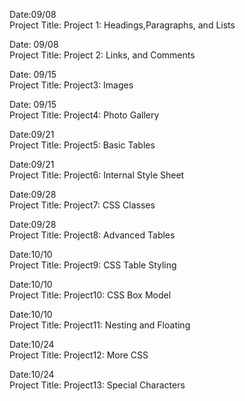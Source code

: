 Date:09/08</br>
Project Title: Project 1: Headings,Paragraphs, and Lists</br>

Date: 09/08</br>
Project Title: Project 2: Links, and Comments</br>

Date: 09/15</br>
Project Title: Project3: Images</br>

Date: 09/15</br>
Project Title: Project4: Photo Gallery</br>

Date:09/21<br/>
Project Title: Project5: Basic Tables<br/>

Date:09/21<br/>
Project Title: Project6: Internal Style Sheet<br/>

Date:09/28<br/>
Project Title: Project7: CSS Classes <br/>

Date:09/28<br/>
Project Title: Project8: Advanced Tables <br/>

Date:10/10<br/>
Project Title: Project9: CSS Table Styling<br/>

Date:10/10<br/>
Project Title: Project10: CSS Box Model<br/>

Date:10/10<br/>
Project Title: Project11: Nesting and Floating<br/>

Date:10/24<br/>
Project Title: Project12: More CSS

Date:10/24<br/>
Project Title: Project13: Special Characters
